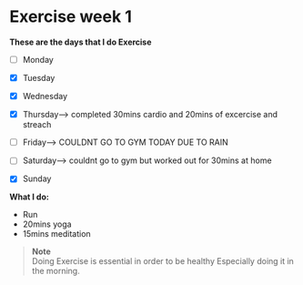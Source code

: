 # Exercise week 1

**These are the days that I do Exercise**
- [ ] Monday
- [x] Tuesday
- [x] Wednesday
- [x] Thursday--> completed 30mins cardio and 20mins of excercise and streach 
- [ ] Friday--> COULDNT GO TO GYM TODAY DUE TO RAIN 
- [ ] Saturday--> couldnt go to gym but worked out for 30mins at home 
- [x] Sunday


**What I do:**
- Run
- 20mins yoga
- 15mins meditation


> **Note** <br>
> Doing Exercise is essential in order to be healthy Especially doing it in the morning.
